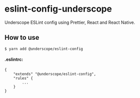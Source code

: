 # eslint-config-underscope

Underscope ESLint config using Prettier, React and React Native.

## How to use

```
$ yarn add @underscope/eslint-config
```

#### .eslintrc:

```
{
    "extends" "@underscope/eslint-config",
    "rules" {
        ...
    }
}

```
